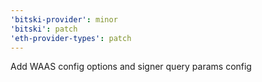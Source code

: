 ```yaml
---
'bitski-provider': minor
'bitski': patch
'eth-provider-types': patch
---
```


Add WAAS config options and signer query params config
